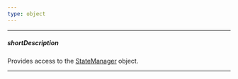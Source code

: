```yaml
---
type: object
---
```

---
##### shortDescription
Provides access to the [StateManager](/api-reference/40%20SPA%20Framework/StateManager '/Documentation/ApiReference/SPA_Framework/StateManager/') object.

---

